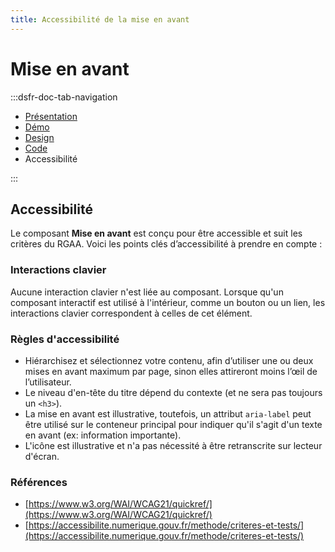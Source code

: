 ```yaml
---
title: Accessibilité de la mise en avant
---
```

# Mise en avant

:::dsfr-doc-tab-navigation
- [Présentation](../index.md)
- [Démo](../demo/index.md)
- [Design](../design/index.md)
- [Code](../code/index.md)
- Accessibilité

:::


## Accessibilité

Le composant **Mise en avant** est conçu pour être accessible et suit les critères du RGAA. Voici les points clés d’accessibilité à prendre en compte :

### Interactions clavier

Aucune interaction clavier n'est liée au composant.
Lorsque qu'un composant interactif est utilisé à l'intérieur, comme un bouton ou un lien, les interactions clavier correspondent à celles de cet élément.

### Règles d'accessibilité

- Hiérarchisez et sélectionnez votre contenu, afin d’utiliser une ou deux mises en avant maximum par page, sinon elles attireront moins l’œil de l’utilisateur.
- Le niveau d'en-tête du titre dépend du contexte (et ne sera pas toujours un `<h3>`).
- La mise en avant est illustrative, toutefois, un attribut `aria-label` peut être utilisé sur le conteneur principal pour indiquer qu'il s'agit d'un texte en avant (ex: information importante).
- L'icône est illustrative et n'a pas nécessité à être retranscrite sur lecteur d'écran.

### Références

- [https://www.w3.org/WAI/WCAG21/quickref/](https://www.w3.org/WAI/WCAG21/quickref/)
- [https://accessibilite.numerique.gouv.fr/methode/criteres-et-tests/](https://accessibilite.numerique.gouv.fr/methode/criteres-et-tests/)